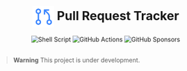 <h1 align="center">
    <img
        src=".github/git-pull-request.svg"
        alt=""
        width="50"
        height="50"
        align="center"
    />
    Pull Request Tracker
</h1>

<div align="center">
    <img
        src="https://img.shields.io/badge/shell_script-%23121011.svg?style=for-the-badge&logo=gnu-bash&logoColor=white"
        alt="Shell Script"
    />
    <img
        src="https://img.shields.io/badge/github%20actions-%232671E5.svg?style=for-the-badge&logo=githubactions&logoColor=white"
        alt="GitHub Actions"
    />
    <img
        src="https://img.shields.io/badge/sponsor-30363D?style=for-the-badge&logo=GitHub-Sponsors&logoColor=#EA4AAA"
        alt="GitHub Sponsors"
    />
</div>

<br>

> **Warning** This project is under development.